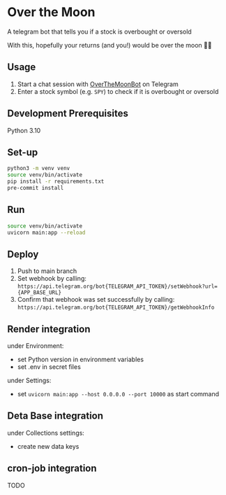 # Over the Moon

A telegram bot that tells you if a stock is overbought or oversold

With this, hopefully your returns (and you!) would be over the moon 🚀🌔

## Usage

1. Start a chat session with [OverTheMoonBot](https://t.me/OverTheMoonBot) on Telegram
2. Enter a stock symbol (e.g. `SPY`) to check if it is overbought or oversold

## Development Prerequisites

Python 3.10

## Set-up

```bash
python3 -m venv venv
source venv/bin/activate
pip install -r requirements.txt
pre-commit install
```

## Run

```bash
source venv/bin/activate
uvicorn main:app --reload
```

## Deploy

1. Push to main branch
2. Set webhook by calling: `https://api.telegram.org/bot{TELEGRAM_API_TOKEN}/setWebhook?url={APP_BASE_URL}`
3. Confirm that webhook was set successfully by calling: `https://api.telegram.org/bot{TELEGRAM_API_TOKEN}/getWebhookInfo`

## Render integration

under Environment:

- set Python version in environment variables
- set .env in secret files

under Settings:

- set `uvicorn main:app --host 0.0.0.0 --port 10000` as start command

## Deta Base integration

under Collections settings:

- create new data keys

## cron-job integration

TODO
